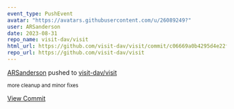 ```yaml
---
event_type: PushEvent
avatar: "https://avatars.githubusercontent.com/u/26089249?"
user: ARSanderson
date: 2023-08-31
repo_name: visit-dav/visit
html_url: https://github.com/visit-dav/visit/commit/c06669a0b4295d4e22f2ed64cdbac8431c92e9c6
repo_url: https://github.com/visit-dav/visit
---
```


<a href='https://github.com/ARSanderson' target='_blank'>ARSanderson</a> pushed to <a href='https://github.com/visit-dav/visit' target='_blank'>visit-dav/visit</a>

<small>more cleanup and minor fixes</small>

<a href='https://github.com/visit-dav/visit/commit/c06669a0b4295d4e22f2ed64cdbac8431c92e9c6' target='_blank'>View Commit</a>